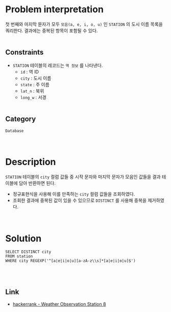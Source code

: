 # Problem interpretation
첫 번째와 마지막 문자가 모두 `모음(a, e, i, o, u)` 인 `STATION` 의 도시 이름 목록을 쿼리한다. 결과에는 중복된 항목이 포함될 수 있다.
<br/><br/>

## Constraints
- `STATION` 테이블의 레코드는 `역 정보` 를 나타낸다.
    - `id` : 역 ID
    - `city` : 도시 이름
    - `state` : 주 이름
    - `lat_n` : 북위
    - `long_w` : 서경
<br/><br/>

## Category
`Database`
<br/><br/><br/>

# Description
`STATION` 테이블의 `city` 컬럼 값들 중 시작 문자와 마지막 문자가 모음인 값들을 결과 테이블에 담아 반환하면 된다.
- 정규표현식을 사용해 이를 만족하는 `city` 컬럼 값들을 조회하였다.
- 조회한 결과에 중복된 값이 있을 수 있으므로 `DISTINCT` 를 사용해 중복을 제거하였다.
<br/><br/><br/>

# Solution
```mysql
SELECT DISTINCT city
FROM station
WHERE city REGEXP('^[a|e|i|o|u][a-zA-z\\s]*[a|e|i|o|u]$')
```
<br/><br/>

## Link
- [hackerrank - Weather Observation Station 8](https://www.hackerrank.com/challenges/weather-observation-station-8/problem?isFullScreen=true)